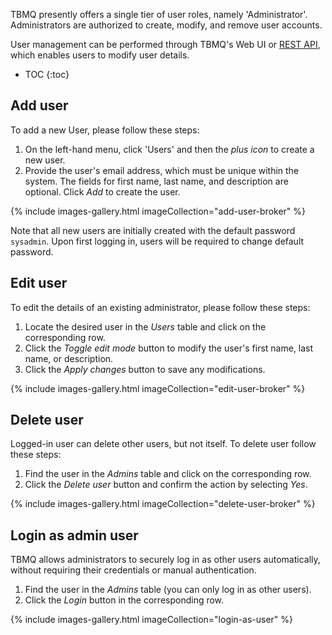 TBMQ presently offers a single tier of user roles, namely 'Administrator'. Administrators are authorized to create, modify, and remove user accounts.

User management can be performed through TBMQ's Web UI or [REST API](/docs/mqtt-broker/user-management/), which enables users to modify user details.

* TOC
{:toc}

## Add user

To add a new User, please follow these steps:

1. On the left-hand menu, click 'Users' and then the _plus icon_ to create a new user.
2. Provide the user's email address, which must be unique within the system. The fields for first name, last name, and description are optional. Click _Add_ to create the user.

{% include images-gallery.html imageCollection="add-user-broker" %}

Note that all new users are initially created with the default password `sysadmin`. Upon first logging in, users will be required to change default password.

## Edit user

To edit the details of an existing administrator, please follow these steps:

1. Locate the desired user in the _Users_ table and click on the corresponding row.
2. Click the _Toggle edit mode_ button to modify the user's first name, last name, or description.
3. Click the _Apply changes_ button to save any modifications.

{% include images-gallery.html imageCollection="edit-user-broker" %}

## Delete user

Logged-in user can delete other users, but not itself. To delete user follow these steps:

1. Find the user in the _Admins_ table and click on the corresponding row.
2. Click the _Delete user_ button and confirm the action by selecting _Yes_.

{% include images-gallery.html imageCollection="delete-user-broker" %}

## Login as admin user

TBMQ allows administrators to securely log in as other users automatically, without requiring their credentials or manual authentication.

1. Find the user in the _Admins_ table (you can only log in as other users).
2. Click the _Login_ button in the corresponding row.

{% include images-gallery.html imageCollection="login-as-user" %}
